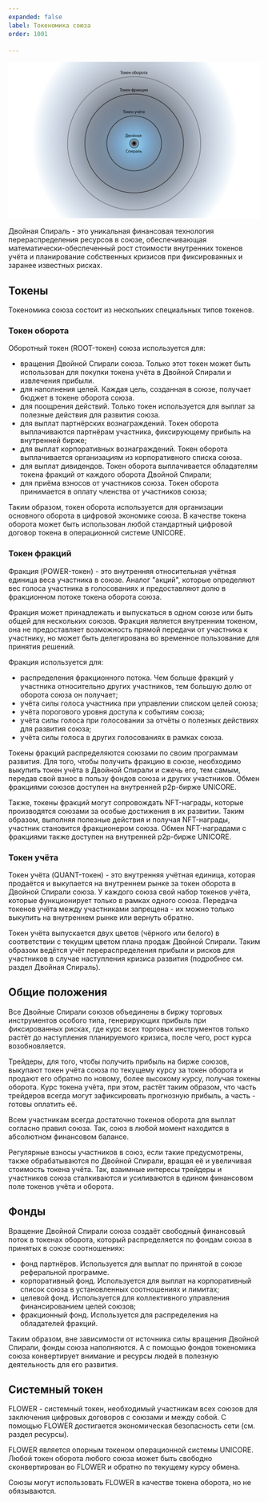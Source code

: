 ```yaml
---
expanded: false
label: Токеномика союза
order: 1001

---
```

<!-- ## Типы токенов -->
![](/static/unity-tokenomics.png)

Двойная Спираль - это уникальная финансовая технология перераспределения ресурсов в союзе, обеспечивающая математически-обеспеченный рост стоимости внутренних токенов учёта и планирование собственных кризисов при фиксированных и заранее известных рисках. 


## Токены
Токеномика союза состоит из нескольких специальных типов токенов. 



### Токен оборота
Оборотный токен (ROOT-токен) союза используется для:
- вращения Двойной Спирали союза. Только этот токен может быть использован для покупки токена учёта в Двойной Спирали и извлечения прибыли. 
- для наполнения целей. Каждая цель, созданная в союзе, получает бюджет в токене оборота союза. 
- для поощрения действий. Только токен используется для выплат за полезные действия для развития союза. 
- для выплат партнёрских вознаграждений. Токен оборота выплачиваются партнёрам участника, фиксирующему прибыль на внутренней бирже;
- для выплат корпоративных вознаграждений. Токен оборота выплачивается организациям из корпоративного списка союза. 
- для выплат дивидендов. Токен оборота выплачивается обладателям токена фракций от каждого оборота Двойной Спирали;
- для приёма взносов от участников союза. Токен оборота принимается в оплату членства от участников союза;

Таким образом, токен оборота используется для организации основного оборота в цифровой экономике союза. В качестве токена оборота может быть использован любой стандартный цифровой договор токена в операционной системе UNICORE. 

### Токен фракций
Фракция (POWER-токен) - это внутренняя относительная учётная единица веса участника в союзе. Аналог "акций", которые определяют вес голоса участника в голосованиях и предоставляют долю в фракционном потоке токена оборота союза. 

Фракция может принадлежать и выпускаться в одном союзе или быть общей для нескольких союзов. Фракция является внутренним токеном, она не предоставляет возможность прямой передачи от участника к участнику, но может быть делегирована во временное пользование для принятия решений. 

Фракция используется для:
  - распределения фракционного потока. Чем больше фракций у участника относительно других участников, тем большую долю от оборота союза он получает;
  - учёта силы голоса участника при управлении списком целей союза;
  - учёта порогового уровня доступа к событиям союза;
  - учёта силы голоса при голосовании за отчёты о полезных действиях для развития союза;
  - учёта силы голоса в других голосованиях в рамках союза. 
  

Токены фракций распределяются союзами по своим программам развития. Для того, чтобы получить фракцию в союзе, необходимо выкупить токен учёта в Двойной Спирали и сжечь его, тем самым, передав свой взнос в пользу фондов союза и других участников. Обмен фракциями союзов доступен на внутренней p2p-бирже UNICORE. 

Также, токены фракций могут сопровождать NFT-награды, которые производятся союзами за особые достижения в их развитии. Таким образом, выполняя полезные действия и получая NFT-награды, участник становится фракционером союза. Обмен NFT-наградами с фракциями также доступен на внутренней p2p-бирже UNICORE. 


### Токен учёта
Токен учёта (QUANT-токен) - это внутренняя учётная единица, которая продаётся и выкупается на внутреннем рынке за токен оборота в Двойной Спирали союза. У каждого союза свой набор токенов учёта, которые функционирует только в рамках одного союза. Передача токенов учёта между участниками запрещена - их можно только выкупить на внутреннем рынке или вернуть обратно. 

Токен учёта выпускается двух цветов (чёрного или белого) в соответствии с текущим цветом плана продаж Двойной Спирали. Таким образом ведётся учёт перераспределения прибыли и рисков для участников в случае наступления кризиса развития (подробнее см. раздел Двойная Спираль).



## Общие положения
Все Двойные Спирали союзов объединены в биржу торговых инструментов особого типа, генерирующих прибыль при фиксированных рисках, где курс всех торговых инструментов только растёт до наступления планируемого кризиса, после чего, рост курса возобновляется. 

Трейдеры, для того, чтобы получить прибыль на бирже союзов, выкупают токен учёта союза по текущему курсу за токен оборота и продают его обратно по новому, более высокому курсу, получая токены оборота. Курс токена учёта, при этом, растёт таким образом, что часть трейдеров всегда могут зафиксировать прогнозную прибыль, а часть - готовы оплатить её. 

Всем участникам всегда достаточно токенов оборота для выплат согласно правил союза. Так, союз в любой момент находится в абсолютном финансовом балансе. 
<!-- 
Таким образом, Двойная Спираль - это технология перераспределения ресурсов на внутреннем рынке токенов учёта, где две группы "быков" (люди, ожидающие рост торгового инструмента) - толкают цену инструмента наверх до наступления кризиса.  -->

Регулярные взносы участников в союз, если такие предусмотрены, также обрабатываются по Двойной Спирали, вращая её и увеличивая стоимость токена учёта. Так, взаимные интересы трейдеры и участников союза сталкиваются и усиливаются в едином финансовом поле токенов учёта и оборота.

## Фонды
Вращение Двойной Спирали союза создаёт свободный финансовый поток в токенах оборота, который распределяется по фондам союза в принятых в союзе соотношениях: 
- фонд партнёров. Используется для выплат по принятой в союзе реферальной программе. 
- корпоративный фонд. Используется для выплат на корпоративный список союза в установленных соотношениях и лимитах;
- целевой фонд. Используется для коллективного управления финансированием целей союзов; 
- фракционный фонд. Используется для распределения на обладателей фракций.

Таким образом, вне зависимости от источника силы вращения Двойной Спирали, фонды союза наполняются. А с помощью фондов токеномика союза конвертирует внимание и ресурсы людей в полезную деятельность для его развития.


## Системный токен
FLOWER - системный токен, необходимый участникам всех союзов для заключения цифровых договоров с союзами и между собой. С помощью FLOWER достигается экономическая безопасность сети (см. раздел ресурсы).

FLOWER является опорным токеном операционной системы UNICORE. Любой токен оборота любого союза может быть свободно сконвертирован во FLOWER и обратно по текущему курсу обмена. 

Союзы могут использовать FLOWER в качестве токена оборота, но не обязываются.
<!-- Участники союзов могут использовать вычислительные ресурсы UNICORE только в рамках тех каналов, которые получены с помощью обладания FLOWER. 
 -->

<!-- Соотстветственно, чем больше участников в сети - тем выше спрос на FLOWER. 



Также, FLOWER используется в токеномиках основных союзов, выставляющих своих делегатов для управления сетью. С помощью FLOWER возможно извлекать прибыль в этих союзах за счёт оборота их финансового ядра. Также, за FLOWER возможно преобретать дивидендные фракции управления союзами (подробнее см. раздел токеномика союзов). 




 -->